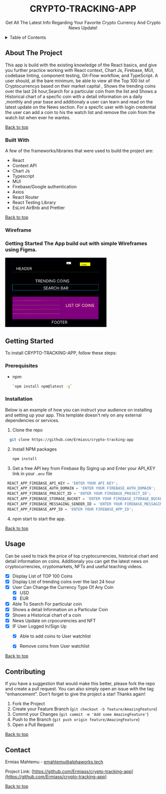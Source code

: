 <!-- PROJECT Header -->
<a id="top"></a>
<br />
<div align="center">

  <h1 align="center">CRYPTO-TRACKING-APP </h1>


  <p align="center">
    Get All The Latest Info Regarding Your Favorite Crypto Currency And Crypto News Update!
    <br />
    <!-- <a href="https://github.com/othneildrew/Best-README-Template">View Demo</a> -->
</div>

<!-- TABLE OF CONTENTS -->
<details>
  <summary>Table of Contents</summary>
  <ol>
    <li>
      <a href="#about-the-project">About The Project</a>
      <ul>
        <li><a href="#built-with">Built With</a></li>
        <li><a href="#wireframe">Wireframe</a></li>
      </ul>
    </li>
    <li>
      <a href="#getting-started">Getting Started</a>
      <ul>
        <li><a href="#prerequisites">Prerequisites</a></li>
        <li><a href="#installation">Installation</a></li>
      </ul>
    <li><a href="#contact">Contact</a></li>
  </ol>
</details>



<!-- ABOUT THE PROJECT -->
## About The Project

This app is build with the existing knowledge of the React basics, and give you further practice working with React context, Chart Js, Firebase, MUI, codebase linting, component testing, Git-Flow workflow, and TypeScript.
 A user should, at the bare minimum, be able to view all the Top 100 list of Cryptocurrencys based on their market capital , Shows the trending coins over the last 24 hour,Search for a particular coin from the list and Shows a Historical chart of a specfic coin with a detail information on a daily ,monthly and year base and additionaly a user can learn and read on the latest update on the News section.
For a specfic user with login  credential the user can add a coin to his the watch list and remove the coin from the watch list when ever he wantes.


<p><a  align="right" href="#top">Back to top</a></p>

### Built With

A few of the frameworks/libraries that were used to build the project are:

* React
* Context API
* Chart Js
* Typescript
* MUI
* Firebase/Google authentication
* Axios
* React Router
* React Testing Library
* EsLint AirBnb and Prettier


<p><a  align="right" href="#top">Back to top</a></p>

### Wireframe
  ### Getting Started The App build out with simple Wireframes using Figma.
<img width="328" alt="wirefram-backend-blog-app" src="./public/wireframe.jpeg">


## Getting Started

To install CRYPTO-TRACKING-APP, follow these steps:
### Prerequisites


* npm
  
  ```sh
  `npm install npm@latest -g`
  ```
  

### Installation

Below is an example of how you can instruct your audience on installing and setting up your app. This template doesn't rely on any external dependencies or services.

1. Clone the repo
 ```sh
   git clone https://github.com/Ermiass/crypto-tracking-app
   ```
2. Install NPM packages
   ```sh
   npm install
   ```
3. Get a free  API key from Firebase By Siging up and Enter your  API_KEY link in your `.env` file 
  ```js
   REACT_APP_FIREBASE_API_KEY = 'ENTER YOUR API KEY';
   REACT_APP_FIREBASE_AUTH_DOMAIN = 'ENTER YOUR FIREBASE_AUTH_DOMAIN';
   REACT_APP_FIREBASE_PROJECT_ID = 'ENTER YOUR FIREBASE_PROJECT_ID';
   REACT_APP_FIREBASE_STORAGE_BUCKET = 'ENTER YOUR FIREBASE_STORAGE_BUCKET';
   REACT_APP_FIREBASE_MESSAGING_SENDER_ID = 'ENTER YOUR FIREBASE_MESSAGING_SENDER_ID';
   REACT_APP_FIREBASE_APP_ID = 'ENTER YOUR FIREBASE_APP_ID';
   ```
4. npm start to start the app.


<p><a  align="right" href="#top">Back to top</a></p>



<!-- USAGE EXAMPLES -->
## Usage

Can be used to track the price of top cryptocurrencies, historical chart and detail information on coins.
Additionaly you can  get the latest news on cryptocurrencies, cryptomarkets, NFTs and useful  teaching videos.

- [x] Display List of TOP 100 Coins
- [x] Display List of trending coins over the last 24 hour
- [x] User Can Change the Currency Type Of Any Coin
    - [x] USD
    - [x] EUR
- [x] Able To Search For  particular coin 
- [x] Shows a detail Information on a Particular Coin
- [x] Shows a Historical chart of a coin
- [x] News Update on crpocurencies and NFT 
- [x] IF User Logged In/Sign Up
    - [x] Able to add coins to User watchlist 
    - [x] Remove coins from User watchlist 


<p><a  align="right" href="#top">Back to top</a></p>



<!-- CONTRIBUTING -->
## Contributing
If you have a suggestion that would make this better, please fork the repo and create a pull request. You can also simply open an issue with the tag "enhancement".
Don't forget to give the project a star! Thanks again!

1. Fork the Project
2. Create your Feature Branch (`git checkout -b feature/AmazingFeature`)
3. Commit your Changes (`git commit -m 'Add some AmazingFeature'`)
4. Push to the Branch (`git push origin feature/AmazingFeature`)
5. Open a Pull Request

<p><a  align="right" href="#top">Back to top</a></p>


<!-- CONTACT -->
## Contact

Ermias Mahtemu - emahtemu@alphaworks.tech

Project Link: [https://github.com/Ermiass/crypto-tracking-app](https://github.com/Ermiass/crypto-tracking-app)

<p><a  align="right" href="#top">Back to top</a></p>
